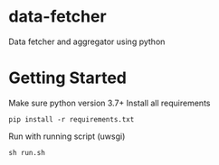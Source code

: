 # data-fetcher
Data fetcher and aggregator using python

# Getting Started
Make sure python version 3.7+
Install all requirements 
```
pip install -r requirements.txt
```

Run with running script (uwsgi)
```
sh run.sh
```